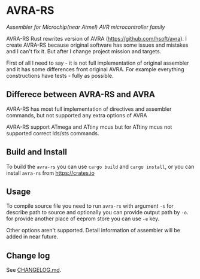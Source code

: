 # AVRA-RS

*Assembler for Microchip(near Atmel) AVR microcontroller family*

AVRA-RS Rust rewrites version of AVRA (https://github.com/hsoft/avra).
I create AVRA-RS because original software has some issues and mistakes and I can't fix it.
But after I change project mission and targets.

First of all I need to say - it is not full implementation of original assembler and it has 
some differences front original AVRA. For example everything constructions have tests -
fully as possible.

## Differece between AVRA-RS and AVRA

AVRA-RS has most full implementation of directives and assembler commands, but not supported any extra options of
AVRA

AVRA-RS support ATmega and ATtiny mcus but for ATtiny mcus not supported correct lds/sts commands.

## Build and Install

To build the `avra-rs` you can use `cargo build` and `cargo install`, or you can install
`avra-rs` from https://crates.io

## Usage

To compile source file you need to run `avra-rs` with argument `-s` for describe path to
source and optionally you can provide output path by `-o`. for provide another place of
eeprom store you can use `-e` key.

Other options aren't supported.
Detail information of assembler will be added in near future.

## Change log

See [CHANGELOG.md](CHANGELOG.md).